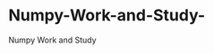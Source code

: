   # Numpy-Work-and-Study-
Numpy Work and Study 
                
                
              
                     
                  
                                                         
                             
                  
                    
                                                                                                     
                                                                                                           
                                                                                 
                                                                                                                                                                                    
                                                                        
                                                                                                                                                                                                                               
                                                                                                                                
                                                                                                                                                                                                                                                                                                                                                                            
                                                                                                                                                                                                                     
                                                                                                                                                                                  
                                                                                                                                                                                         
                                                                                                                             
                                                                                                    
                                                                                                
                    
